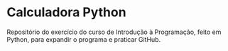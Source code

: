 # Calculadora Python
Repositório do exercício do curso de Introdução à Programação, feito em Python, para expandir o programa e praticar GitHub.